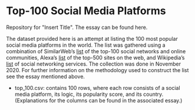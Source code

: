# Top-100 Social Media Platforms

Repository for "Insert Title". The essay can be found here.

The dataset provided here is an attempt at listing the 100 most popular social media platforms in the world. The list was gathered using a combination of SimilarWeb’s [list](https://www.similarweb.com/top-websites/category/computers-electronics-and-technology/social-networks-and-online-communities/) of the top-100 social networks and online communities, Alexa’s [list](https://www.alexa.com/topsites) of the top-500 sites on the web, and Wikipedia’s [list](https://en.wikipedia.org/wiki/List_of_social_networking_services) of social networking services. The collection was done in November 2020. For further information on the methodology used to construct the list see the essay mentioned above.

* top_100.csv: contains 100 rows, where each row consists of a social media platform, its logic, its popularity score, and its country. (Explanations for the columns can be found in the associated essay.)

